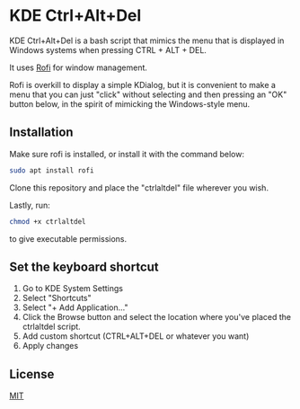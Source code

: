 # KDE Ctrl+Alt+Del

KDE Ctrl+Alt+Del is a bash script that mimics the menu that is displayed in Windows systems when pressing CTRL + ALT + DEL. 

It uses [Rofi](https://github.com/davatorium/rofi) for window management. 

Rofi is overkill to display a simple KDialog, but it is convenient to make a menu that you can just "click" without selecting and then pressing an "OK" button below, in the spirit of mimicking the Windows-style menu.

## Installation

Make sure rofi is installed, or install it with the command below:

```bash
sudo apt install rofi
```
Clone this repository and place the "ctrlaltdel" file wherever you wish.

Lastly, run:
```bash
chmod +x ctrlaltdel
```
to give executable permissions.

## Set the keyboard shortcut
1. Go to KDE System Settings
2. Select "Shortcuts"
3. Select "+ Add Application..."
4. Click the Browse button and select the location where you've placed the ctrlaltdel script.
5. Add custom shortcut (CTRL+ALT+DEL or whatever you want)
6. Apply changes


## License

[MIT](https://choosealicense.com/licenses/mit/)
